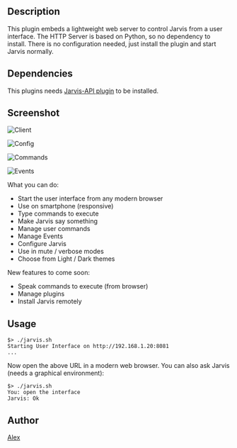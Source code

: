 <!---
IMPORTANT
=========
This README.md is displayed in the WebStore as well as within Jarvis app
Please do not change the structure of this file
Fill-in Description, Usage & Author sections
Make sure to rename the [en] folder into the language code your plugin is written in (ex: fr, es, de, it...)
For multi-language plugin:
- clone the language directory and translate commands/functions.sh
- optionally write the Description / Usage sections in several languages
-->
## Description
This plugin embeds a lightweight web server to control Jarvis from a user interface.
The HTTP Server is based on Python, so no dependency to install.
There is no configuration needed, just install the plugin and start Jarvis normally.

## Dependencies

This plugins needs [Jarvis-API plugin](http://domotiquefacile.fr/jarvis/plugins/jarvis-api) to be installed.

## Screenshot

![Client](https://cdn.rawgit.com/alexylem/jarvis-ui/master/screenshots/client.png)

![Config](https://cloud.githubusercontent.com/assets/11017174/20649162/b9ef199c-b4b8-11e6-8534-584de684c51b.png)

![Commands](https://cloud.githubusercontent.com/assets/11017174/20580175/22bcb74e-b1d1-11e6-9bbd-bbb84343dd95.png)

![Events](https://cloud.githubusercontent.com/assets/11017174/20899691/c1420d0c-bb2b-11e6-9893-0cfd4240a67c.png)

What you can do:
* Start the user interface from any modern browser
* Use on smartphone (responsive)
* Type commands to execute
* Make Jarvis say something
* Manage user commands
* Manage Events
* Configure Jarvis
* Use in mute / verbose modes
* Choose from Light / Dark themes

New features to come soon:
* Speak commands to execute (from browser)
* Manage plugins
* Install Jarvis remotely

## Usage
```
$> ./jarvis.sh
Starting User Interface on http://192.168.1.20:8081
...
```
Now open the above URL in a modern web browser.
You can also ask Jarvis (needs a graphical environment):
```
$> ./jarvis.sh
You: open the interface
Jarvis: Ok
```

## Author
[Alex](https://github.com/alexylem)
